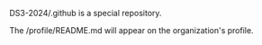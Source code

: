 DS3-2024/.github is a special repository.

The /profile/README.md will appear on the organization's profile.
